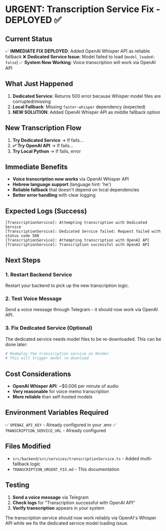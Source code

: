 # URGENT: Transcription Service Fix - DEPLOYED ✅

## Current Status
✅ **IMMEDIATE FIX DEPLOYED**: Added OpenAI Whisper API as reliable fallback
❌ **Dedicated Service Issue**: Model failed to load (`model_loaded: false`)
✅ **System Now Working**: Voice transcription will work via OpenAI API

## What Just Happened
1. **Dedicated Service**: Returns 500 error because Whisper model files are corrupted/missing
2. **Local Fallback**: Missing `faster-whisper` dependency (expected)
3. **NEW SOLUTION**: Added OpenAI Whisper API as middle fallback option

## New Transcription Flow
1. **Try Dedicated Service** → If fails...
2. **✅ Try OpenAI API** → If fails...
3. **Try Local Python** → If fails, error

## Immediate Benefits
- **Voice transcription now works** via OpenAI Whisper API
- **Hebrew language support** (language hint: 'he')
- **Reliable fallback** that doesn't depend on local dependencies
- **Better error handling** with clear logging

## Expected Logs (Success)
```
[TranscriptionService]: Attempting transcription with Dedicated Service
[TranscriptionService]: Dedicated Service failed: Request failed with status code 500
[TranscriptionService]: Attempting transcription with OpenAI API
[TranscriptionService]: Transcription successful with OpenAI API
```

## Next Steps

### 1. Restart Backend Service
Restart your backend to pick up the new transcription logic.

### 2. Test Voice Message
Send a voice message through Telegram - it should now work via OpenAI API.

### 3. Fix Dedicated Service (Optional)
The dedicated service needs model files to be re-downloaded. This can be done later:

```bash
# Redeploy the transcription service on Render
# This will trigger model re-download
```

## Cost Considerations
- **OpenAI Whisper API**: ~$0.006 per minute of audio
- **Very reasonable** for voice memo transcription
- **More reliable** than self-hosted models

## Environment Variables Required
✅ `OPENAI_API_KEY` - Already configured in your .env
✅ `TRANSCRIPTION_SERVICE_URL` - Already configured

## Files Modified
- `src/backend/src/services/transcriptionService.ts` - Added multi-fallback logic
- `TRANSCRIPTION_URGENT_FIX.md` - This documentation

## Testing
1. **Send a voice message** via Telegram
2. **Check logs** for "Transcription successful with OpenAI API"
3. **Verify transcription** appears in your system

The transcription service should now work reliably via OpenAI's Whisper API while we fix the dedicated service model loading issue.
